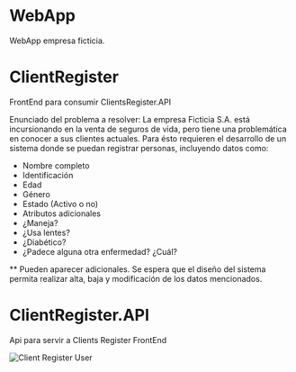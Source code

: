 # WebApp
WebApp empresa ficticia.

# ClientRegister
FrontEnd para consumir ClientsRegister.API

Enunciado del problema a resolver:
La empresa Ficticia S.A. está incursionando en la venta de seguros de vida, pero tiene una problemática en conocer
a sus clientes actuales. 
Para ésto requieren el desarrollo de un sistema donde se puedan registrar personas, incluyendo datos como:

- Nombre completo
- Identificación
- Edad
- Género
- Estado (Activo o no)
- Atributos adicionales
- ¿Maneja?
- ¿Usa lentes?
- ¿Diabético?
- ¿Padece alguna otra enfermedad? ¿Cuál?

** Pueden aparecer adicionales.
Se espera que el diseño del sistema permita realizar alta, baja y modificación de los datos mencionados.


# ClientRegister.API
Api para servir a Clients Register FrontEnd

![Client Register User](https://user-images.githubusercontent.com/87680683/167220196-77baa2b0-08bf-40de-9d43-3376c2fd4043.PNG)
